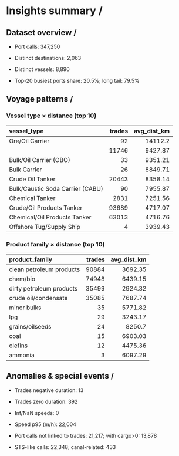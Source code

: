 # Insights summary / 

## Dataset overview / 

- Port calls: 347,250
- Distinct destinations: 2,063
- Distinct vessels: 8,890

- Top-20 busiest ports share: 20.5%; long tail: 79.5%


## Voyage patterns / 

### Vessel type × distance (top 10)

| vessel_type                      |   trades |   avg_dist_km |
|:---------------------------------|---------:|--------------:|
| Ore/Oil Carrier                  |       92 |      14112.2  |
|                                  |    11746 |       9427.87 |
| Bulk/Oil Carrier (OBO)           |       33 |       9351.21 |
| Bulk Carrier                     |       26 |       8849.71 |
| Crude Oil Tanker                 |    20443 |       8358.14 |
| Bulk/Caustic Soda Carrier (CABU) |       90 |       7955.87 |
| Chemical Tanker                  |     2831 |       7251.56 |
| Crude/Oil Products Tanker        |    93689 |       4717.07 |
| Chemical/Oil Products Tanker     |    63013 |       4716.76 |
| Offshore Tug/Supply Ship         |        4 |       3939.43 |


### Product family × distance (top 10)

| product_family           |   trades |   avg_dist_km |
|:-------------------------|---------:|--------------:|
| clean petroleum products |    90884 |       3692.35 |
| chem/bio                 |    74948 |       6439.15 |
| dirty petroleum products |    35499 |       2924.32 |
| crude oil/condensate     |    35085 |       7687.74 |
| minor bulks              |       35 |       5771.82 |
| lpg                      |       29 |       3243.17 |
| grains/oilseeds          |       24 |       8250.7  |
| coal                     |       15 |       6903.03 |
| olefins                  |       12 |       4475.36 |
| ammonia                  |        3 |       6097.29 |

## Anomalies & special events / 

- Trades negative duration: 13
- Trades zero duration: 392
- Inf/NaN speeds: 0
- Speed p95 (m/h): 22,004

- Port calls not linked to trades: 21,217; with cargo>0: 13,878

- STS-like calls: 22,348; canal-related: 433
